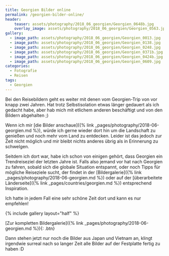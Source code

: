 ```yaml
---
title: Georgien Bilder online
permalink: /georgien-bilder-online/
header:
    teaser: assets/photography/2018_06_georgien/Georgien_0648b.jpg
    overlay_image: assets/photography/2018_06_georgien/Georgien_0563.jpg
gallery:
  - image_path: assets/photography/2018_06_georgien/Georgien_0013.jpg
  - image_path: assets/photography/2018_06_georgien/Georgien_0138.jpg
  - image_path: assets/photography/2018_06_georgien/Georgien_0248.jpg
  - image_path: assets/photography/2018_06_georgien/Georgien_0371b.jpg
  - image_path: assets/photography/2018_06_georgien/Georgien_0424b.jpg
  - image_path: assets/photography/2018_06_georgien/Georgien_0609.jpg
categories:
  - Fotografie
  - Reisen
tags:
  - Georgien
---
```


Bei den Reisebildern geht es weiter mit denen vom Georgien-Trip von vor knapp zwei Jahren. 
Hat trotz Selbstisolation etwas länger gedauert als ich gedacht habe, aber hab mich mit etlichem anderen beschäftigt und von den Bildern abgehalten ;)

Wenn ich mir [die Bilder anschaue]({% link _pages/photography/2018-06-georgien.md %}), 
würde ich gerne wieder dort hin um die Landschaft zu genießen und noch mehr vom Land zu entdecken.
Leider ist das jedoch zur Zeit nicht möglich und mir bleibt nichts anderes übrig als in Erinnerung zu schwelgen.

Seitdem ich dort war, habe ich schon von einigen gehört, dass Georgien ein Trendreiseziel der letzten Jahre ist.
Falls also jemand vor hat nach Georgien zu fahren, sobald sich die globale Situation entspannt, 
oder noch Tipps für mögliche Reiseziele sucht, der findet in der [Bildergalerie]({% link _pages/photography/2018-06-georgien.md %}) oder 
auf der [überarbeitete Länderseite]({% link _pages/countries/georgien.md %}) entsprechend Inspiration.

Ich hatte in jedem Fall eine sehr schöne Zeit dort und kann es nur empfehlen!

{% include gallery layout="half" %}

[Zur kompletten Bildergalerie]({% link _pages/photography/2018-06-georgien.md %}){: .btn}

Dann stehen jetzt nur noch die Bilder aus Japan und Vietnam an, 
klingt irgendwie surreal nach so langer Zeit alle Bilder auf der Festplatte fertig zu haben :D